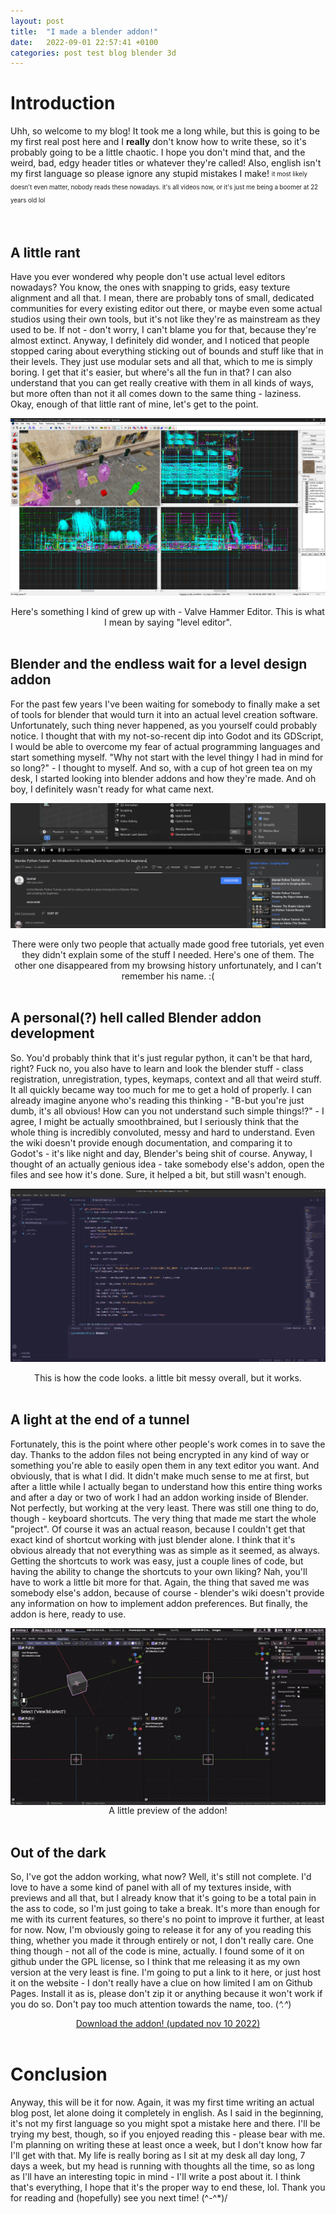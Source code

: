 ```yaml
---
layout: post
title:  "I made a blender addon!"
date:   2022-09-01 22:57:41 +0100
categories: post test blog blender 3d
---
```

# Introduction
Uhh, so welcome to my blog! It took me a long while, but this is going to be my first real post here and I **really** don't know how to write these, so it's probably going to be a little chaotic. I hope you don't mind that, and the weird, bad, edgy header titles or whatever they're called! Also, english isn't my first language so please ignore any stupid mistakes I make! 
<sub><sup>it most likely doesn't even matter, nobody reads these nowadays. it's all videos now, or it's just me being a boomer at 22 years old lol</sup>

<br>


## A little rant
Have you ever wondered why people don't use actual level editors nowadays? You know, the ones with snapping to grids, easy texture alignment and all that. I mean, there are probably tons of small, dedicated communities for every existing editor out there, or maybe even some actual studios using their own tools, but it's not like they're as mainstream as they used to be. If not - don't worry, I can't blame you for that, because they're almost extinct. Anyway, I definitely did wonder, and I noticed that people stopped caring about everything sticking out of bounds and stuff like that in their levels. They just use modular sets and all that, which to me is simply boring. I get that it's easier, but where's all the fun in that? I can also understand that you can get really creative with them in all kinds of ways, but more often than not it all comes down to the same thing - laziness. Okay, enough of that little rant of mine, let's get to the point.


![hammerscreen](/assets/images/Hammer_screen.jpg)
<center>Here's something I kind of grew up with - Valve Hammer Editor. This is what I mean by saying "level editor".</center>
<br>


## Blender and the endless wait for a level design addon
For the past few years I've been waiting for somebody to finally make a set of tools for blender that would turn it into an actual level creation software. Unfortunately, such thing never happened, as you yourself could probably notice. I thought that with my not-so-recent dip into Godot and its GDScript, I would be able to overcome my fear of actual programming languages and start something myself. "Why not start with the level thingy I had in mind for so long?" - I thought to myself. And so, with a cup of hot green tea on my desk, I started looking into blender addons and how they're made. And oh boy, I definitely wasn't ready for what came next.


![tutorials](/assets/images/blender-ytaddontutorial.png)
<center>There were only two people that actually made good free tutorials, yet even they didn't explain some of the stuff I needed. Here's one of them. The other one disappeared from my browsing history unfortunately, and I can't remember his name. :(</center>
<br>


## A personal(?) hell called Blender addon development
So. You'd probably think that it's just regular python, it can't be that hard, right? Fuck no, you also have to learn and look the blender stuff - class registration, unregistration, types, keymaps, context and all that weird stuff. It all quickly became way too much for me to get a hold of properly. I can already imagine anyone who's reading this thinking - "B-but you're just dumb, it's all obvious! How can you not understand such simple things!?" - I agree, I might be actually smoothbrained, but I seriously think that the whole thing is incredibly convoluted, messy and hard to understand. Even the wiki doesn't provide enough documentation, and comparing it to Godot's - it's like night and day, Blender's being shit of course. Anyway, I thought of an actually genious idea - take somebody else's addon, open the files and see how it's done. Sure, it helped a bit, but still wasn't enough.

![codesnippet](/assets/images/addon-code-snippet.png)
<center>This is how the code looks. a little bit messy overall, but it works.</center>
<br>


## A light at the end of a tunnel
Fortunately, this is the point where other people's work comes in to save the day. Thanks to the addon files not being encrypted in any kind of way or something you're able to easily open them in any text editor you want. And obviously, that is what I did. It didn't make much sense to me at first, but after a little while I actually began to understand how this entire thing works and after a day or two of work I had an addon working inside of Blender. Not perfectly, but working at the very least. There was still one thing to do, though - keyboard shortcuts. The very thing that made me start the whole "project". Of course it was an actual reason, because I couldn't get that exact kind of shortcut working with just blender alone. I think that it's obvious already that not everything was as simple as it seemed, as always. Getting the shortcuts to work was easy, just a couple lines of code, but having the ability to change the shortcuts to your own liking? Nah, you'll have to work a little bit more for that. Again, the thing that saved me was somebody else's addon, because of course - blender's wiki doesn't provide any information on how to implement addon preferences. But finally, the addon is here, ready to use.

<center><img align="center" src="/assets/images/addon-showcase.gif"></center>
<center>A little preview of the addon!</center>
<br>


## Out of the dark
So, I've got the addon working, what now? Well, it's still not complete. I'd love to have a some kind of panel with all of my textures inside, with previews and all that, but I already know that it's going to be a total pain in the ass to code, so I'm just going to take a break. It's more than enough for me with its current features, so there's no point to improve it further, at least for now. Now, I'm obviously going to release it for any of you reading this thing, whether you made it through entirely or not, I don't really care. One thing though - not all of the code is mine, actually. I found some of it on github under the GPL license, so I think that me releasing it as my own version at the very least is fine. I'm going to put a link to it here, or just host it on the website - I don't really have a clue on how limited I am on Github Pages. Install it as is, please don't zip it or anything because it won't work if you do so. Don't pay too much attention towards the name, too. (*^.^*)

<center><a href="/assets/downloads/brenchtroom.py">Download the addon! (updated nov 10 2022)</a></center>
<br>


# Conclusion
Anyway, this will be it for now. Again, it was my first time writing an actual blog post, let alone doing it completely in english. As I said in the beginning, it's not my first language so you might spot a mistake here and there. I'll be trying my best, though, so if you enjoyed reading this - please bear with me. I'm planning on writing these at least once a week, but I don't know how far I'll get with that. My life is really boring as I sit at my desk all day long, 7 days a week, but my head is running with thoughts all the time, so as long as I'll have an interesting topic in mind - I'll write a post about it. I think that's everything, I hope that it's the proper way to end these, lol. Thank you for reading and (hopefully) see you next time! (^-^*)/

